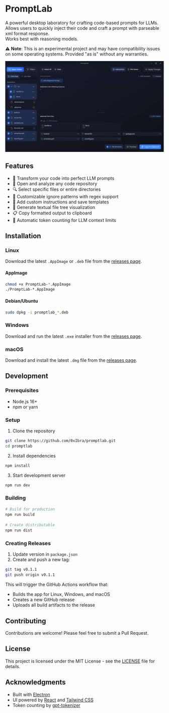 # PromptLab

A powerful desktop laboratory for crafting code-based prompts for LLMs.  
Allows users to quickly inject their code and craft a prompt with parseable xml format response.  
Works best with reasoning models.

⚠️ **Note**: This is an experimental project and may have compatibility issues on some operating systems. Provided "as is" without any warranties.

![PromptLab Screenshot](assets/screenshot.png)

## Features

- 🧪 Transform your code into perfect LLM prompts
- 📁 Open and analyze any code repository
- 🔍 Select specific files or entire directories
- 🚫 Customizable ignore patterns with regex support
- 📝 Add custom instructions and save templates
- 🌳 Generate textual file tree visualization
- 📋 Copy formatted output to clipboard
- 🔢 Automatic token counting for LLM context limits

## Installation

### Linux
Download the latest `.AppImage` or `.deb` file from the [releases page](https://github.com/0xIbra/promptlab/releases).

#### AppImage
```bash
chmod +x PromptLab-*.AppImage
./PromptLab-*.AppImage
```

#### Debian/Ubuntu
```bash
sudo dpkg -i promptlab_*.deb
```

### Windows
Download and run the latest `.exe` installer from the [releases page](https://github.com/0xIbra/promptlab/releases).

### macOS
Download and install the latest `.dmg` file from the [releases page](https://github.com/0xIbra/promptlab/releases).

## Development

### Prerequisites
- Node.js 16+
- npm or yarn

### Setup
1. Clone the repository
```bash
git clone https://github.com/0xIbra/promptlab.git
cd promptlab
```

2. Install dependencies
```bash
npm install
```

3. Start development server
```bash
npm run dev
```

### Building
```bash
# Build for production
npm run build

# Create distributable
npm run dist
```

### Creating Releases

1. Update version in `package.json`
2. Create and push a new tag:
```bash
git tag v0.1.1
git push origin v0.1.1
```

This will trigger the GitHub Actions workflow that:
- Builds the app for Linux, Windows, and macOS
- Creates a new GitHub release
- Uploads all build artifacts to the release

## Contributing
Contributions are welcome! Please feel free to submit a Pull Request.

## License
This project is licensed under the MIT License - see the [LICENSE](LICENSE) file for details.

## Acknowledgments
- Built with [Electron](https://www.electronjs.org/)
- UI powered by [React](https://reactjs.org/) and [Tailwind CSS](https://tailwindcss.com/)
- Token counting by [gpt-tokenizer](https://www.npmjs.com/package/gpt-tokenizer)

